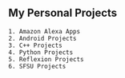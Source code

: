 ## My Personal Projects 

	1. Amazon Alexa Apps
	2. Android Projects
	3. C++ Projects
	4. Python Projects
	5. Reflexion Projects
	6. SFSU Projects
